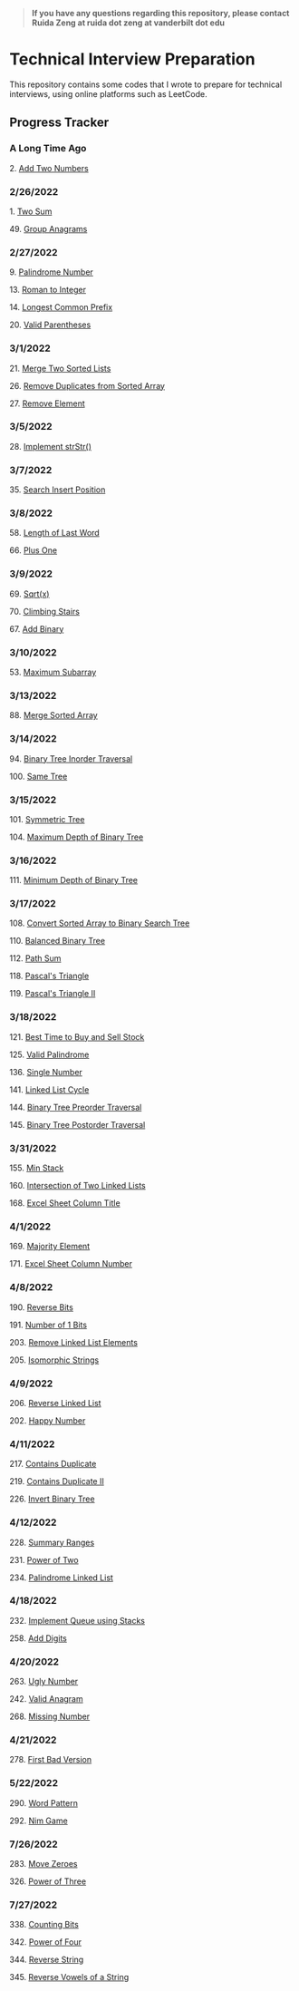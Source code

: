 >**If you have any questions regarding this repository, please contact Ruida Zeng at ruida dot zeng at vanderbilt dot edu**

# Technical Interview Preparation
This repository contains some codes that I wrote to prepare for technical interviews, using online platforms such as LeetCode.

## Progress Tracker

### A Long Time Ago
2\. [Add Two Numbers](LeetCode/addtwonumbers.cpp)

### 2/26/2022
1\. [Two Sum](twosum.py)

49\. [Group Anagrams](LeetCode/groupanagrams.py)

### 2/27/2022
9\. [Palindrome Number](LeetCode/palindromnumber.py)

13\. [Roman to Integer](LeetCode/romantointeger.py)

14\. [Longest Common Prefix](LeetCode/longestcommonprefix.py)

20\. [Valid Parentheses](LeetCode/validparentheses.cpp)

### 3/1/2022
21\. [Merge Two Sorted Lists](LeetCode/mergetwosortedlists.cpp)

26\. [Remove Duplicates from Sorted Array](LeetCode/removeduplicatesfromsortedarray.py)

27\. [Remove Element](LeetCode/removeelement.py)

### 3/5/2022
28\. [Implement strStr()](LeetCode/implementstrstr.py)

### 3/7/2022
35\. [Search Insert Position](LeetCode/searchinsertposition.py)

### 3/8/2022
58\. [Length of Last Word](LeetCode/lengthoflastword.py)

66\. [Plus One](LeetCode/plusone.py)

### 3/9/2022
69\. [Sqrt(x)](LeetCode/sqrtx.py)

70\. [Climbing Stairs](LeetCode/climbingstairs.py)

67\. [Add Binary](LeetCode/addbinary.py)

### 3/10/2022
53\. [Maximum Subarray](LeetCode/maximumsubarray.py)

### 3/13/2022
88\. [Merge Sorted Array](LeetCode/mergesortedarray.py)

### 3/14/2022
94\. [Binary Tree Inorder Traversal](LeetCode/binarytreeinordertraversal.cpp)

100\. [Same Tree](LeetCode/sametree.cpp)

### 3/15/2022
101\. [Symmetric Tree](LeetCode/symmetrictree.cpp)

104\. [Maximum Depth of Binary Tree](LeetCode/maximumdepthofbinarytree.cpp)

### 3/16/2022
111\. [Minimum Depth of Binary Tree](LeetCode/minimumdepthofbinarytree.cpp)

### 3/17/2022
108\. [Convert Sorted Array to Binary Search Tree](LeetCode/convertsortedarraytobinarysearchtree.cpp)

110\. [Balanced Binary Tree](LeetCode/balancedbinarytree.cpp)

112\. [Path Sum](LeetCode/pathsum.cpp)

118\. [Pascal's Triangle](LeetCode/pascalstriangle.py)

119\. [Pascal's Triangle II](LeetCode/pascalstriangleii.py)

### 3/18/2022
121\. [Best Time to Buy and Sell Stock](LeetCode/besttimetobuyandsellstock.py)

125\. [Valid Palindrome](LeetCode/validpalindrome.py)

136\. [Single Number](LeetCode/singlenumber.py)

141\. [Linked List Cycle](LeetCode/linkedlistcycle.cpp)

144\. [Binary Tree Preorder Traversal](LeetCode/binarytreepreordertraversal.cpp)

145\. [Binary Tree Postorder Traversal](LeetCode/binarytreepostordertraversal.cpp)

### 3/31/2022
155\. [Min Stack](LeetCode/minstack.cpp)

160\. [Intersection of Two Linked Lists](LeetCode/intersectionoftwolinkedlists.cpp)

168\. [Excel Sheet Column Title](LeetCode/excelsheetcolumntitle.py)

### 4/1/2022
169\. [Majority Element](LeetCode/majorityelement.py)

171\. [Excel Sheet Column Number](LeetCode/excelsheetcolumnnumber.py)

### 4/8/2022

190\. [Reverse Bits](LeetCode/reversebits.py)

191\. [Number of 1 Bits](LeetCode/numberof1bits.py)

203\. [Remove Linked List Elements](LeetCode/removelinkedlistelements.cpp)

205\. [Isomorphic Strings](LeetCode/isomorphicstrings.py)

### 4/9/2022

206\. [Reverse Linked List](LeetCode/reverselinkedlist.cpp)

202\. [Happy Number](LeetCode/happynumber.py)

### 4/11/2022

217\. [Contains Duplicate](LeetCode/containsduplicate.py)

219\. [Contains Duplicate II](LeetCode/containsduplicateii.py)

226\. [Invert Binary Tree](LeetCode/invertbinarytree.cpp)

### 4/12/2022

228\. [Summary Ranges](LeetCode/summaryranges.py)

231\. [Power of Two](LeetCode/poweroftwo.py)

234\. [Palindrome Linked List](LeetCode/palindromelinkedlist.cpp)

### 4/18/2022

232\. [Implement Queue using Stacks](LeetCode/implementqueueusingstacks.cpp)

258\. [Add Digits](LeetCode/adddigits.py)

### 4/20/2022

263\. [Ugly Number](LeetCode/uglynumber.py)

242\. [Valid Anagram](LeetCode/validanagram.py)

268\. [Missing Number](LeetCode/missingnumber.py)

### 4/21/2022

278\. [First Bad Version](LeetCode/firstbadversion.py)

### 5/22/2022

290\. [Word Pattern](LeetCode/wordpattern.py)

292\. [Nim Game](LeetCode/nimgame.py)

### 7/26/2022

283\. [Move Zeroes](LeetCode/movezeroes.py)

326\. [Power of Three](LeetCode/powerofthree.py)

### 7/27/2022

338\. [Counting Bits](LeetCode/countingbits.py)

342\. [Power of Four](LeetCode/poweroffour.py)

344\. [Reverse String](LeetCode/reversestring.py)

345\. [Reverse Vowels of a String](LeetCode/reversevowelsofastring.py)

